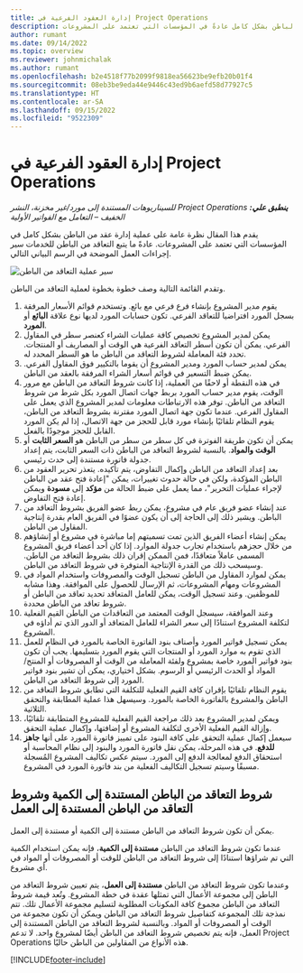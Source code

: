 ```yaml
---
title: إدارة العقود الفرعية في Project Operations
description: يقدم هذا المقال نظرة عامة على عملية إدارة عقد من الباطن بشكل كامل عادةً في المؤسسات التي تعتمد على المشروعات.
author: rumant
ms.date: 09/14/2022
ms.topic: overview
ms.reviewer: johnmichalak
ms.author: rumant
ms.openlocfilehash: b2e4518f77b2099f9818ea56623be9efb20b01f4
ms.sourcegitcommit: 08eb3be9eda44e9446c43ed9b6aefd58d77927c5
ms.translationtype: HT
ms.contentlocale: ar-SA
ms.lasthandoff: 09/15/2022
ms.locfileid: "9522309"
---
```

# <a name="subcontract-management-in-project-operations"></a>إدارة العقود الفرعية في Project Operations


_**ينطبق علي:** ‏‫Project Operations للسيناريوهات المستندة إلى مورد/غير مخزنة‬، ‏‫النشر الخفيف – التعامل مع الفواتير الأولية‬_

يقدم هذا المقال نظرة عامة على عملية إدارة عقد من الباطن بشكل كامل في المؤسسات التي تعتمد على المشروعات. عادةً ما يتبع التعاقد من الباطن للخدمات سير إجراءات العمل الموضحة في الرسم البياني التالي.

![سير عملية التعاقد من الباطن](../media/SubcontractingProcessFlow.png)

وتقدم القائمة التالية وصف خطوة بخطوة لعملية التعاقد من الباطن.

1. يقوم مدير المشروع بإنشاء فرع فرعي مع بائع. وتستخدم قوائم الأسعار المرفقة بسجل المورد افتراضيا للتعاقد الفرعي. تكون حسابات المورد لديها نوع علاقة **البائع** أو **المورد**.
2. يمكن لمدير المشروع تخصيص كافة عمليات الشراء كعنصر سطر في المقاول الفرعي. يمكن أن تكون أسطر التعاقد الفرعية هي الوقت أو المصاريف أو المنتجات. تحدد فئة المعاملة لشروط التعاقد من الباطن ما هو السطر المحدد له.
3. يمكن لمدير حساب المورد ومدير المشروع أن يقوما بالتكيير فوق المقاول الفرعي. يمكن ضبط التسعير في قوائم أسعار الشراء المرفقة بالعقد من الباطن.
4. في هذه النقطة أو لاحقًا من العملية، إذا كانت شروط التعاقد من الباطن مع مرور الوقت، يقوم مدير حساب المورد بربط جهات اتصال المورد بكل شرط من شروط التعاقد من الباطن. توفر هذه الارتباطات معلومات لمدير المشروع الذي يعمل على المقاول الفرعي. عندما تكون جهة اتصال المورد مقترنة بشروط التعاقد من الباطن، يقوم النظام تلقائيًا بإنشاء مورد قابل للحجز من جهة الاتصال، إذا لم يكن المورد القابل للحجز موجودًا بالفعل.
5. يمكن أن تكون طريقة الفوترة في كل سطر من سطر من الباطن هو **السعر الثابت** أو **الوقت والمواد**. بالنسبة لشروط التعاقد من الباطن ذات السعر الثابت، يتم إعداد جدولة فاتورة مستندة إلى حدث رئيسي.
6.  بعد إعداد التعاقد من الباطن وإكمال التفاوض، يتم تأكيده. يتعذر تحرير العقود من الباطن المؤكدة، ولكن في حالة حدوث تغييرات، يمكن "إعادة فتح عقد من الباطن لإجراء عمليات التحرير"، مما يعمل على ضبط الحالة من **مؤكد** إلى **مسودة** ويمكن إعادة فتح التفاوض. 
7.  عند إنشاء عضو فريق عام في مشروع، يمكن ربط عضو الفريق بشروط التعاقد من الباطن. ويشير ذلك إلى الحاجة إلى أن يكون عضوًا في الفريق العام بقدرة إنتاجية المقاول من الباطن.
8.  يمكن إنشاء أعضاء الفريق الذين تمت تسميتهم إما مباشرة في مشروع أو إنشاؤهم من خلال حجزهم باستخدام تجارب جدولة الموارد. إذا كان أحد أعضاء فريق المشروع المسمى عاملاً متعاقدًا، فمن الممكن إقران ذلك بشروط التعاقد من الباطن. وسيسحب ذلك من القدرة الإنتاجية المتوفرة في شروط التعاقد من الباطن.
9.  يمكن لموارد المقاول من الباطن تسجيل الوقت والمصروفات واستخدام المواد في المشروعات ومهام المشروعات، ثم الإرسال للحصول على الموافقة. وهذا مشابه للموظفين. وعند تسجيل الوقت، يمكن للعامل المتعاقد تحديد تعاقد من الباطن أو شروط تعاقد من الباطن محددة.
10. وعند الموافقة، سيسجل الوقت المعتمد من التعاقدات من الباطن القيم الفعلية لتكلفة المشروع استنادًا إلى سعر الشراء للعامل المتعاقد أو الدور الذي تم أداؤه في المشروع.
11. يمكن تسجيل فواتير المورد وأصناف بنود الفاتورة الخاصة بالمورد في النظام للعمل الذي تقوم به موارد المورد أو المنتجات التي يقوم المورد بتسليمها. يجب أن تكون بنود فواتير المورد خاصة بمشروع ولفئة المعاملة من الوقت أو المصروفات أو المنتج/المواد أو الحدث الرئيسي أو الرسوم. بشكل اختياري، يمكن أن تشير بنود فواتير المورد إلى شروط التعاقد من الباطن.
12. يقوم النظام تلقائيًا بإقران كافة القيم الفعلية للتكلفة التي تطابق شروط التعاقد من الباطن والمشروع بالفاتورة الخاصة بالمورد. وسيسهل هذا عملية المطابقة والتحقق الثلاثية.
13. ويمكن لمدير المشروع بعد ذلك مراجعة القيم الفعلية للمشروع المتطابقة تلقائيًا، وإزالة القيم الفعلية الأخرى لتكلفة المشروع أو إضافتها، وإكمال عملية التحقق.
14. سيعمل إكمال عملية التحقق على كافة البنود على تمييز فاتورة المورد على أنها **جاهز للدفع**. في هذه المرحلة، يمكن نقل فاتورة المورد والبنود إلى نظام المحاسبة أو استحقاق الدفع لمعالجة الدفع إلى المورد. سيتم عكس تكاليف المشروع المُسجلة مسبقًا وسيتم تسجيل التكاليف الفعلية من بند فاتورة المورد في المشروع.

## <a name="quantity-based-subcontract-lines-and-work-based-subcontract-lines"></a>شروط التعاقد من الباطن المستندة إلى الكمية وشروط التعاقد من الباطن المستندة إلى العمل

يمكن أن تكون شروط التعاقد من الباطن مستندة إلى الكمية أو مستندة إلى العمل. 

عندما تكون شروط التعاقد من الباطن **مستندة إلى الكمية**، فإنه يمكن استخدام الكمية التي تم شراؤها استنادًا إلى شروط التعاقد من الباطن للوقت أو المصروفات أو المواد في أي مشروع.

وعندما تكون شروط التعاقد من الباطن **مستندة إلى العمل**، يتم تعيين شروط التعاقد من الباطن إلى مجموعة الأعمال التي تمثلها عقدة في خطة المشروع. وتُعد قيمة شروط التعاقد من الباطن مجموع كافة المكونات المطلوبة لتسليم مجموعة الأعمال تلك. تتم نمذجة تلك المجموعة كتفاصيل شروط التعاقد من الباطن ويمكن أن تكون مجموعة من الوقت أو المصروفات أو المواد. وبالنسبة لشروط التعاقد من الباطن المستندة إلى العمل، فإنه يتم تخصيص شروط التعاقد من الباطن أيضًا لمشروع واحد. لا تدعم Project Operations هذه الأنواع من المقاولين من الباطن حاليًا.

[!INCLUDE[footer-include](../../includes/footer-banner.md)]

